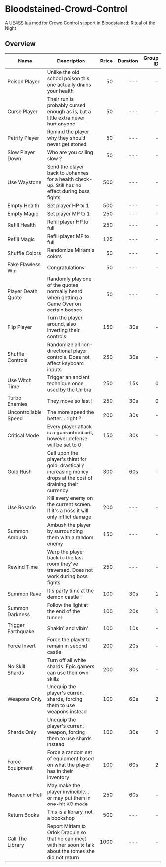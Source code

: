 # Bloodstained-Crowd-Control
A UE4SS lua mod for Crowd Control support in Bloodstained: Ritual of the Night

## Overview

| Name                 | Description                                                                                                       | Price | Duration | Group ID |
| -------------------- | ----------------------------------------------------------------------------------------------------------------- | ----: | -------: | -------: |
| Poison Player        | Unlike the old school poison this one actually drains your health                                                 | 50    | ---      | -        |
| Curse Player         | Their run is probably cursed enough as is, but a little extra never hurt anyone                                   | 50    | ---      | -        |
| Petrify Player       | Remind the player why they should never get stoned                                                                | 50    | ---      | -        |
| Slow Player Down     | Who are you calling slow ?                                                                                        | 50    | ---      | -        |
| Use Waystone         | Send the player back to Johannes for a health check-up. Still has no effect during boss fights                    | 500   | ---      | -        |
| Empty Health         | Set player HP to 1                                                                                                | 500   | ---      | -        |
| Empty Magic          | Set player MP to 1                                                                                                | 250   | ---      | -        |
| Refill Health        | Refill player HP to full                                                                                          | 250   | ---      | -        |
| Refill Magic         | Refill player MP to full                                                                                          | 125   | ---      | -        |
| Shuffle Colors       | Randomize Miriam's colors                                                                                         | 50    | ---      | -        |
| Fake Flawless Win    | Congratulations                                                                                                   | 50    | ---      | -        |
| Player Death Quote   | Randomly play one of the quotes normally heard when getting a Game Over on certain bosses                         | 50    | ---      | -        |
| Flip Player          | Turn the player around, also inverting their controls                                                             | 150   | 30s      | -        |
| Shuffle Controls     | Randomize all non-directional player controls. Does not affect keyboard inputs                                    | 250   | 30s      | -        |
| Use Witch Time       | Trigger an ancient technique once used by the Umbra                                                               | 250   | 15s      | 0        |
| Turbo Enemies        | They move so fast !                                                                                               | 250   | 30s      | 0        |
| Uncontrollable Speed | The more speed the better… right ?                                                                                | 200   | 30s      | -        |
| Critical Mode        | Every player attack is a guaranteed crit, however defense will be set to 0                                        | 150   | 30s      | -        |
| Gold Rush            | Call upon the player's thirst for gold, drastically increasing money drops at the cost of draining their currency | 300   | 60s      | -        |
| Use Rosario          | Kill every enemy on the current screen. If it's a boss it will only inflict damage                                | 200   | ---      | -        |
| Summon Ambush        | Ambush the player by surrounding them with a random enemy                                                         | 150   | ---      | -        |
| Rewind Time          | Warp the player back to the last room they've traversed. Does not work during boss fights                         | 250   | ---      | -        |
| Summon Rave          | It's party time at the demon castle !                                                                             | 100   | 30s      | 1        |
| Summon Darkness      | Follow the light at the end of the tunnel                                                                         | 100   | 20s      | 1        |
| Trigger Earthquake   | Shakin' and vibin'                                                                                                | 100   | 10s      | -        |
| Force Invert         | Force the player to remain in second castle                                                                       | 200   | 20s      | -        |
| No Skill Shards      | Turn off all white shards. Epic gamers can use their own skillz                                                   | 200   | 30s      | -        |
| Weapons Only         | Unequip the player's current shards, forcing them to use weapons instead                                          | 100   | 60s      | 2        |
| Shards Only          | Unequip the player's current weapon, forcing them to use shards instead                                           | 100   | 30s      | 2        |
| Force Equipment      | Force a random set of equipment based on what the player has in their inventory                                   | 100   | 60s      | 2        |
| Heaven or Hell       | May make the player invincible… or may put them in one-hit KO mode                                                | 250   | 60s      | -        |
| Return Books         | This is a library, not a bookshop                                                                                 | 500   | ---      | -        |
| Call The Library     | Report Miriam to Orlok Dracule so that he can meet with her soon to talk about the tomes she did not return       | 1000  | ---      | -        |
